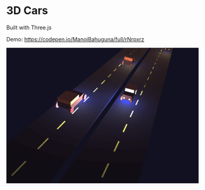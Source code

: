 # 3D Cars

Built with Three.js

Demo: https://codepen.io/ManojBahuguna/full/rNrpxrz

<img src="./public/screenshot.png" alt="3D Cars built with threejs" />
